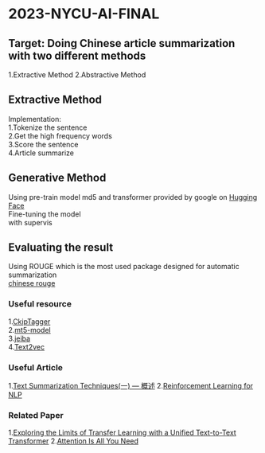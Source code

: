 # 2023-NYCU-AI-FINAL

## Target: Doing Chinese article summarization with two different methods
 1.Extractive Method
 2.Abstractive Method
## Extractive Method
Implementation:
<br/>
1.Tokenize the sentence
<br/>
2.Get the high frequency words
<br/>
3.Score the sentence
<br/>
4.Article summarize
## Generative Method
Using pre-train model md5 and transformer provided by google on [Hugging Face](https://huggingface.co/)
<br/>
Fine-tuning the model
<br/>
with supervis
## Evaluating the result
Using ROUGE which is the most used package designed for automatic summarization
<br/>
[chinese rouge](https://github.com/cccntu/tw_rouge/tree/main) 
### Useful resource
1.[CkipTagger](https://github.com/ckiplab/ckiptagger)
<br/>
2.[mt5-model](https://huggingface.co/google/mt5-small)
<br/>
3.[jeiba](https://github.com/fxsjy/jieba)
<br/>
4.[Text2vec](https://github.com/shibing624/text2vec)
<br/>
### Useful Article
1.[Text Summarization Techniques(一) — 概述](https://medium.com/ml-note/%E8%87%AA%E5%8B%95%E6%96%87%E7%AB%A0%E6%91%98%E8%A6%81%E6%96%B9%E6%B3%95-e56dc2d2f6f4)
2.[Reinforcement Learning for NLP](https://web.stanford.edu/class/archive/cs/cs224n/cs224n.1184/lectures/lecture16-guest.pdf)

### Related Paper
1.[Exploring the Limits of Transfer Learning with a Unified Text-to-Text Transformer](https://jmlr.org/papers/volume21/20-074/20-074.pdf)
2.[Attention Is All You Need](https://arxiv.org/pdf/1706.03762.pdf)

